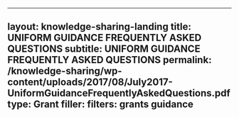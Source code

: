 
---
layout: knowledge-sharing-landing
title: UNIFORM GUIDANCE FREQUENTLY ASKED QUESTIONS
subtitle: UNIFORM GUIDANCE FREQUENTLY ASKED QUESTIONS
permalink: /knowledge-sharing/wp-content/uploads/2017/08/July2017-UniformGuidanceFrequentlyAskedQuestions.pdf
type: Grant
filler: 
filters: grants guidance
---

<a href="{{ site.baseurl }}/wp-content/uploads/2017/08/July2017-UniformGuidanceFrequentlyAskedQuestions.pdf"></a>